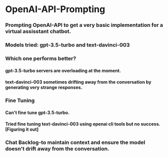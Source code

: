# OpenAI-API-Prompting
### Prompting OpenAI-API to get a very basic implementation for a virtual assisstant chatbot.
### Models tried: gpt-3.5-turbo and text-davinci-003

### Which one performs better?
#### gpt-3.5-turbo servers are overloading at the moment.
#### text-davinci-003 sometimes drifting away from the conversation by generating very strange responses.

### Fine Tuning
#### Can't fine tune gpt-3.5-turbo.
#### Tried fine tuning text-davinci-003 using openai cli tools but no success.[Figuring it out]

### Chat Backlog-to maintain context and ensure the model doesn't drift away from the conversation.
